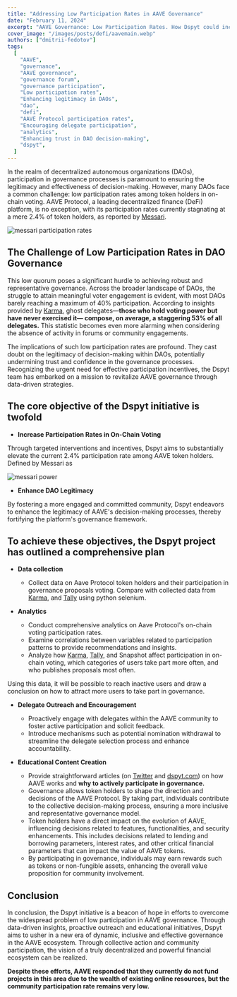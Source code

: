 ```yaml
---
title: "Addressing Low Participation Rates in AAVE Governance"
date: "February 11, 2024"
excerpt: "AAVE Governance: Low Participation Rates. How Dspyt could increase AAVE participation rates by 2.4%, increase legitimacy, promote decision-making in DeFi."
cover_image: "/images/posts/defi/aavemain.webp"
authors: ["dmitrii-fedotov"]
tags:
  [
    "AAVE",
    "governance",
    "AAVE governance",
    "governance forum",
    "governance participation",
    "Low participation rates",
    "Enhancing legitimacy in DAOs",
    "dao",
    "defi",
    "AAVE Protocol participation rates",
    "Encouraging delegate participation",
    "analytics",
    "Enhancing trust in DAO decision-making",
    "dspyt",
  ]
---
```


In the realm of decentralized autonomous organizations (DAOs), participation in governance processes is paramount to ensuring the legitimacy and effectiveness of decision-making. However, many DAOs face a common challenge: low participation rates among token holders in on-chain voting. AAVE Protocol, a leading decentralized finance (DeFi) platform, is no exception, with its participation rates currently stagnating at a mere 2.4% of token holders, as reported by [Messari](https://messari.io/project/aave/governance/on-chain).

![messari participation rates](/images/posts/defi/messari.webp)

## The Challenge of Low Participation Rates in DAO Governance

This low quorum poses a significant hurdle to achieving robust and representative governance. Across the broader landscape of DAOs, the struggle to attain meaningful voter engagement is evident, with most DAOs barely reaching a maximum of 40% participation. According to insights provided by [Karma](https://twitter.com/karmahq_/status/1622963501311606784), ghost delegates—**those who hold voting power but have never exercised it— compose, on average, a staggering 53% of all delegates.** This statistic becomes even more alarming when considering the absence of activity in forums or community engagements.

The implications of such low participation rates are profound. They cast doubt on the legitimacy of decision-making within DAOs, potentially undermining trust and confidence in the governance processes. Recognizing the urgent need for effective participation incentives, the Dspyt team has embarked on a mission to revitalize AAVE governance through data-driven strategies.

## The core objective of the Dspyt initiative is twofold

- **Increase Participation Rates in On-Chain Voting**

Through targeted interventions and incentives, Dspyt aims to substantially elevate the current 2.4% participation rate among AAVE token holders. Defined by Messari as

![messari power](/images/posts/defi/power-messari.webp)

- **Enhance DAO Legitimacy**

By fostering a more engaged and committed community, Dspyt endeavors to enhance the legitimacy of AAVE's decision-making processes, thereby fortifying the platform's governance framework.

## To achieve these objectives, the Dspyt project has outlined a comprehensive plan

- **Data collection**

  - Collect data on Aave Protocol token holders and their participation in governance proposals voting. Compare with collected data from [Karma](https://aave.karmahq.xyz/), and [Tally](https://www.tally.xyz/gov/aave/delegates?sort=votes) using python selenium.

- **Analytics**

  - Conduct comprehensive analytics on Aave Protocol's on-chain voting participation rates.
  - Examine correlations between variables related to participation patterns to provide recommendations and insights.
  - Analyze how [Karma](https://aave.karmahq.xyz/), [Tally](https://www.tally.xyz/gov/aave/delegates?sort=votes), and Snapshot affect participation in on-chain voting, which categories of users take part more often, and who publishes proposals most often.

Using this data, it will be possible to reach inactive users and draw a conclusion on how to attract more users to take part in governance.

- **Delegate Outreach and Encouragement**

  - Proactively engage with delegates within the AAVE community to foster active participation and solicit feedback.
  - Introduce mechanisms such as potential nomination withdrawal to streamline the delegate selection process and enhance accountability.

- **Educational Content Creation**

  - Provide straightforward articles (on [Twitter](https://twitter.com/dspytdao) and [dspyt.com](https://dspyt.com/)) on how AAVE works and **why to actively participate in governance.**
  - Governance allows token holders to shape the direction and decisions of the AAVE Protocol. By taking part, individuals contribute to the collective decision-making process, ensuring a more inclusive and representative governance model.
  - Token holders have a direct impact on the evolution of AAVE, influencing decisions related to features, functionalities, and security enhancements. This includes decisions related to lending and borrowing parameters, interest rates, and other critical financial parameters that can impact the value of AAVE tokens.
  - By participating in governance, individuals may earn rewards such as tokens or non-fungible assets, enhancing the overall value proposition for community involvement.

## Conclusion

In conclusion, the Dspyt initiative is a beacon of hope in efforts to overcome the widespread problem of low participation in AAVE governance. Through data-driven insights, proactive outreach and educational initiatives, Dspyt aims to usher in a new era of dynamic, inclusive and effective governance in the AAVE ecosystem. Through collective action and community participation, the vision of a truly decentralized and powerful financial ecosystem can be realized.

**Despite these efforts, AAVE responded that they currently do not fund projects in this area due to the wealth of existing online resources, but the community participation rate remains very low.**
